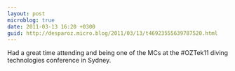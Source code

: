 ```yaml
---
layout: post
microblog: true
date: 2011-03-13 16:20 +0300
guid: http://desparoz.micro.blog/2011/03/13/t46923555639787520.html
---
```

Had a great time attending and being one of the MCs at the #OZTek11 diving technologies conference in Sydney.
